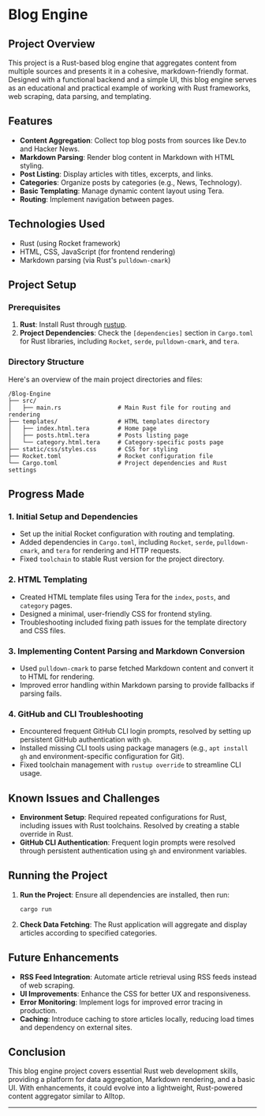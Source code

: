 # Blog Engine

## Project Overview

This project is a Rust-based blog engine that aggregates content from multiple sources and presents it in a cohesive, markdown-friendly format. Designed with a functional backend and a simple UI, this blog engine serves as an educational and practical example of working with Rust frameworks, web scraping, data parsing, and templating.

## Features

- **Content Aggregation**: Collect top blog posts from sources like Dev.to and Hacker News.
- **Markdown Parsing**: Render blog content in Markdown with HTML styling.
- **Post Listing**: Display articles with titles, excerpts, and links.
- **Categories**: Organize posts by categories (e.g., News, Technology).
- **Basic Templating**: Manage dynamic content layout using Tera.
- **Routing**: Implement navigation between pages.

## Technologies Used

- Rust (using Rocket framework)
- HTML, CSS, JavaScript (for frontend rendering)
- Markdown parsing (via Rust's `pulldown-cmark`)

## Project Setup

### Prerequisites

1. **Rust**: Install Rust through [rustup](https://rustup.rs/).
2. **Project Dependencies**: Check the `[dependencies]` section in `Cargo.toml` for Rust libraries, including `Rocket`, `serde`, `pulldown-cmark`, and `tera`.

### Directory Structure

Here's an overview of the main project directories and files:

```
/Blog-Engine
├── src/
│   ├── main.rs                # Main Rust file for routing and rendering
├── templates/                 # HTML templates directory
│   ├── index.html.tera        # Home page
│   ├── posts.html.tera        # Posts listing page
│   └── category.html.tera     # Category-specific posts page
├── static/css/styles.css      # CSS for styling
├── Rocket.toml                # Rocket configuration file
└── Cargo.toml                 # Project dependencies and Rust settings
```

## Progress Made

### 1. Initial Setup and Dependencies

- Set up the initial Rocket configuration with routing and templating.
- Added dependencies in `Cargo.toml`, including `Rocket`, `serde`, `pulldown-cmark`, and `tera` for rendering and HTTP requests.
- Fixed `toolchain` to stable Rust version for the project directory.

### 2. HTML Templating

- Created HTML template files using Tera for the `index`, `posts`, and `category` pages.
- Designed a minimal, user-friendly CSS for frontend styling.
- Troubleshooting included fixing path issues for the template directory and CSS files.

### 3. Implementing Content Parsing and Markdown Conversion

- Used `pulldown-cmark` to parse fetched Markdown content and convert it to HTML for rendering.
- Improved error handling within Markdown parsing to provide fallbacks if parsing fails.

### 4. GitHub and CLI Troubleshooting

- Encountered frequent GitHub CLI login prompts, resolved by setting up persistent GitHub authentication with `gh`.
- Installed missing CLI tools using package managers (e.g., `apt install gh` and environment-specific configuration for Git).
- Fixed toolchain management with `rustup override` to streamline CLI usage.

## Known Issues and Challenges

- **Environment Setup**: Required repeated configurations for Rust, including issues with Rust toolchains. Resolved by creating a stable override in Rust.
- **GitHub CLI Authentication**: Frequent login prompts were resolved through persistent authentication using `gh` and environment variables.

## Running the Project

1. **Run the Project**:
   Ensure all dependencies are installed, then run:
   ```bash
   cargo run
   ```

2. **Check Data Fetching**:
   The Rust application will aggregate and display articles according to specified categories.

## Future Enhancements

- **RSS Feed Integration**: Automate article retrieval using RSS feeds instead of web scraping.
- **UI Improvements**: Enhance the CSS for better UX and responsiveness.
- **Error Monitoring**: Implement logs for improved error tracing in production.
- **Caching**: Introduce caching to store articles locally, reducing load times and dependency on external sites.

## Conclusion

This blog engine project covers essential Rust web development skills, providing a platform for data aggregation, Markdown rendering, and a basic UI. With enhancements, it could evolve into a lightweight, Rust-powered content aggregator similar to Alltop.

--- 

